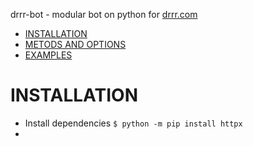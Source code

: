 
drrr-bot - modular bot on python for [drrr.com](https://drrr.com)

- [INSTALLATION](#installation)
- [METODS AND OPTIONS](#method-and-options)
- [EXAMPLES](#examples)


# INSTALLATION

- Install dependencies
    `
    $ python -m pip install httpx
    `
- 
